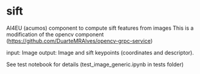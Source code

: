# sift
AI4EU (acumos) component to compute sift features from images
This is a modification of the opencv component (https://github.com/DuarteMRAlves/opencv-grpc-service)

input: Image
output: Image and sift keypoints (coordinates and descriptor).

See test notebook for details (test_image_generic.ipynb in tests folder)
